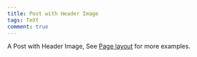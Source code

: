 ```yaml
---
title: Post with Header Image
tags: TeXt
comment: true
---
```


A Post with Header Image, See [Page layout](https://tianqi.name/jekyll-TeXt-theme/samples.html#page-layout) for more examples.

<!--more-->